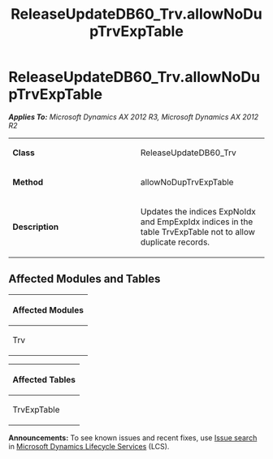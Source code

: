 ﻿---
title: ReleaseUpdateDB60_Trv.allowNoDupTrvExpTable
TOCTitle: ReleaseUpdateDB60_Trv.allowNoDupTrvExpTable
ms:assetid: 411d10e4-fd91-bc61-dcae-def63884d078
ms:mtpsurl: https://msdn.microsoft.com/en-us/library/JJ718818(v=AX.60)
ms:contentKeyID: 49707862
ms.date: 05/18/2015
mtps_version: v=AX.60
---

# ReleaseUpdateDB60\_Trv.allowNoDupTrvExpTable 


_**Applies To:** Microsoft Dynamics AX 2012 R3, Microsoft Dynamics AX 2012 R2_

<table>
<colgroup>
<col style="width: 50%" />
<col style="width: 50%" />
</colgroup>
<tbody>
<tr class="odd">
<td><p><strong>Class</strong></p></td>
<td><p>ReleaseUpdateDB60_Trv</p></td>
</tr>
<tr class="even">
<td><p><strong>Method</strong></p></td>
<td><p>allowNoDupTrvExpTable</p></td>
</tr>
<tr class="odd">
<td><p><strong>Description</strong></p></td>
<td><p>Updates the indices ExpNoIdx and EmpExpIdx indices in the table TrvExpTable not to allow duplicate records.</p></td>
</tr>
</tbody>
</table>


## Affected Modules and Tables

<table>
<colgroup>
<col style="width: 100%" />
</colgroup>
<thead>
<tr class="header">
<th><p>Affected Modules</p></th>
</tr>
</thead>
<tbody>
<tr class="odd">
<td><p>Trv</p></td>
</tr>
</tbody>
</table>


<table>
<colgroup>
<col style="width: 100%" />
</colgroup>
<thead>
<tr class="header">
<th><p>Affected Tables</p></th>
</tr>
</thead>
<tbody>
<tr class="odd">
<td><p>TrvExpTable</p></td>
</tr>
</tbody>
</table>

  
**Announcements:** To see known issues and recent fixes, use [Issue search](http://go.microsoft.com/fwlink/?linkid=389258) in [Microsoft Dynamics Lifecycle Services](http://go.microsoft.com/fwlink/?linkid=306505) (LCS).

